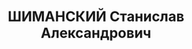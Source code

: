 ---
title: ШИМАНСКИЙ Станислав Александрович
description: "Род. в 1896, Польша, поляк, обр.: высшее, член ВКП(б) с 1917 г. Проживал:\
  \ Москва. Полковник, летчик-испытатель ВВС. \n  Арестован 09.1937. Приговор: ВК\
  \ ВС СССР, 28.10.1937 – ВМН. Расстрелян 28.10.1937, г.Москва, захоронен в \"Коммунарке\"\
  . \n  Реабилитирован ВК ВС СССР 19.07.1956"
---